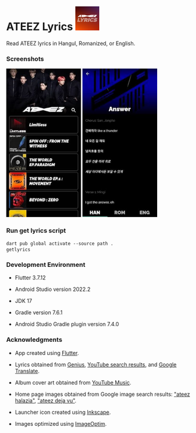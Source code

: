 # ATEEZ Lyrics <img src="./assets/images/icon/icon.png" width="64" alt="ATEEZ Lyrics App Icon">

Read ATEEZ lyrics in Hangul, Romanized, or English.

### Screenshots

[<img src="./assets/images/screenshots/home.jpg" alt="Home page screenshot" width="200" >](./assets/images/screenshots/home.jpg)
[<img src="./assets/images/screenshots/lyrics.jpg" alt="Lyrics page screenshot" width="200" >](./assets/images/screenshots/lyrics.jpg)

### Run get lyrics script

```
dart pub global activate --source path .
getlyrics
```

### Development Environment

- Flutter 3.7.12

- Android Studio version 2022.2

- JDK 17

- Gradle version 7.6.1

- Android Studio Gradle plugin version 7.4.0

### Acknowledgments

- App created using [Flutter](https://flutter.dev/).

- Lyrics obtained from [Genius](https://genius.com/artists/Ateez), [YouTube search results](https://www.youtube.com/results?search_query=ateez+lyrics), and [Google Translate](https://translate.google.com/).

- Album cover art obtained from [YouTube Music](https://music.youtube.com/channel/UCmWwbZ-8SngcUzRAD8rCVvw).

- Home page images obtained from Google image search results: ["ateez halazia"](https://www.google.com/search?sxsrf=APwXEdegswrToRCbrhTy_GqqPEXI_x-VnQ:1683206477681&q=ateez+halazia&tbm=isch&sa=X&ved=2ahUKEwja6b3h4Nv-AhXaFFkFHVJMAAIQ0pQJegQIExAB&biw=1440&bih=764&dpr=2), ["ateez deja vu"](https://www.google.com/search?q=ateez+deja+vu&tbm=isch&ved=2ahUKEwjG98iL4dv-AhXSGVkFHVHXCe8Q2-cCegQIABAA&oq=ateez+deja+vu&gs_lcp=CgNpbWcQAzIHCAAQGBCABDIHCAAQGBCABDIHCAAQGBCABDIHCAAQGBCABDIHCAAQGBCABDIHCAAQGBCABDIHCAAQGBCABDIHCAAQGBCABDIHCAAQGBCABDIHCAAQGBCABDoECCMQJzoFCAAQgARQzgRY8gpgyQxoAHAAeACAAbEBiAGpBZIBAzcuMZgBAKABAaoBC2d3cy13aXotaW1nwAEB&sclient=img&ei=pbFTZIaROdKz5NoP0a6n-A4&bih=764&biw=1440).

- Launcher icon created using [Inkscape](https://inkscape.org/).

- Images optimized using [ImageOptim](https://imageoptim.com/mac).
